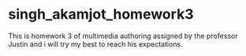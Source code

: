 # singh_akamjot_homework3
This is homework 3 of multimedia authoring assigned by the professor Justin and i will try my best to reach his expectations.
